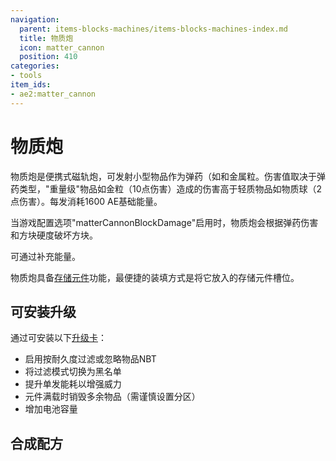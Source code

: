 ```yaml
---
navigation:
  parent: items-blocks-machines/items-blocks-machines-index.md
  title: 物质炮
  icon: matter_cannon
  position: 410
categories:
- tools
item_ids:
- ae2:matter_cannon
---
```


# 物质炮

<ItemImage id="matter_cannon" scale="4" />

物质炮是便携式磁轨炮，可发射小型物品作为弹药（如<ItemLink id="matter_ball" />和金属粒。伤害值取决于弹药类型，"重量级"物品如金粒（10点伤害）造成的伤害高于轻质物品如物质球（2点伤害）。每发消耗1600 AE基础能量。

当游戏配置选项"matterCannonBlockDamage"启用时，物质炮会根据弹药伤害和方块硬度破坏方块。

可通过<ItemLink id="charger" />补充能量。

物质炮具备[存储元件](storage_cells.md)功能，最便捷的装填方式是将它放入<ItemLink id="chest" />的存储元件槽位。

## 可安装升级

通过<ItemLink id="cell_workbench" />可安装以下[升级卡](upgrade_cards.md)：
* <ItemLink id="fuzzy_card" /> 启用按耐久度过滤或忽略物品NBT
* <ItemLink id="inverter_card" /> 将过滤模式切换为黑名单
* <ItemLink id="speed_card" /> 提升单发能耗以增强威力
* <ItemLink id="void_card" /> 元件满载时销毁多余物品（需谨慎设置分区）
* <ItemLink id="energy_card" /> 增加电池容量

## 合成配方

<RecipeFor id="matter_cannon" />